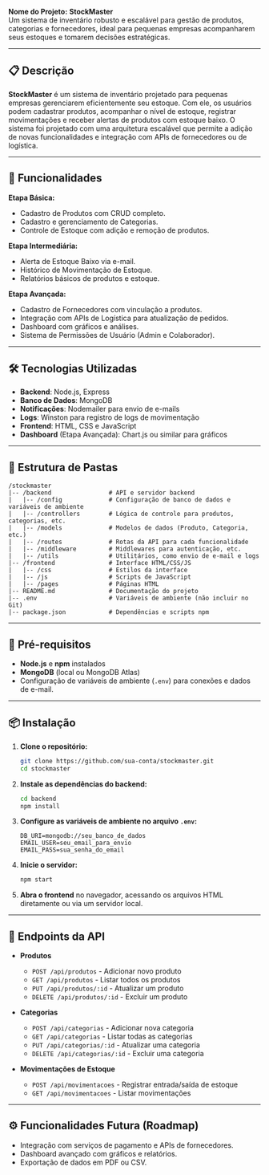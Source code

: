 **Nome do Projeto:** **StockMaster**  
Um sistema de inventário robusto e escalável para gestão de produtos, categorias e fornecedores, ideal para pequenas empresas acompanharem seus estoques e tomarem decisões estratégicas.

---

## 📋 Descrição

**StockMaster** é um sistema de inventário projetado para pequenas empresas gerenciarem eficientemente seu estoque. Com ele, os usuários podem cadastrar produtos, acompanhar o nível de estoque, registrar movimentações e receber alertas de produtos com estoque baixo. O sistema foi projetado com uma arquitetura escalável que permite a adição de novas funcionalidades e integração com APIs de fornecedores ou de logística.

---

## 🚀 Funcionalidades

**Etapa Básica:**
- Cadastro de Produtos com CRUD completo.
- Cadastro e gerenciamento de Categorias.
- Controle de Estoque com adição e remoção de produtos.
  
**Etapa Intermediária:**
- Alerta de Estoque Baixo via e-mail.
- Histórico de Movimentação de Estoque.
- Relatórios básicos de produtos e estoque.

**Etapa Avançada:**
- Cadastro de Fornecedores com vinculação a produtos.
- Integração com APIs de Logística para atualização de pedidos.
- Dashboard com gráficos e análises.
- Sistema de Permissões de Usuário (Admin e Colaborador).

---

## 🛠️ Tecnologias Utilizadas

- **Backend**: Node.js, Express
- **Banco de Dados**: MongoDB
- **Notificações**: Nodemailer para envio de e-mails
- **Logs**: Winston para registro de logs de movimentação
- **Frontend**: HTML, CSS e JavaScript
- **Dashboard** (Etapa Avançada): Chart.js ou similar para gráficos

---

## 📁 Estrutura de Pastas

```
/stockmaster
|-- /backend                # API e servidor backend
|   |-- /config             # Configuração de banco de dados e variáveis de ambiente
|   |-- /controllers        # Lógica de controle para produtos, categorias, etc.
|   |-- /models             # Modelos de dados (Produto, Categoria, etc.)
|   |-- /routes             # Rotas da API para cada funcionalidade
|   |-- /middleware         # Middlewares para autenticação, etc.
|   |-- /utils              # Utilitários, como envio de e-mail e logs
|-- /frontend               # Interface HTML/CSS/JS
|   |-- /css                # Estilos da interface
|   |-- /js                 # Scripts de JavaScript
|   |-- /pages              # Páginas HTML
|-- README.md               # Documentação do projeto
|-- .env                    # Variáveis de ambiente (não incluir no Git)
|-- package.json            # Dependências e scripts npm
```

---

## 📌 Pré-requisitos

- **Node.js** e **npm** instalados
- **MongoDB** (local ou MongoDB Atlas)
- Configuração de variáveis de ambiente (`.env`) para conexões e dados de e-mail.

---

## 📦 Instalação

1. **Clone o repositório:**
   ```bash
   git clone https://github.com/sua-conta/stockmaster.git
   cd stockmaster
   ```

2. **Instale as dependências do backend:**
   ```bash
   cd backend
   npm install
   ```

3. **Configure as variáveis de ambiente no arquivo `.env`:**
   ```plaintext
   DB_URI=mongodb://seu_banco_de_dados
   EMAIL_USER=seu_email_para_envio
   EMAIL_PASS=sua_senha_do_email
   ```

4. **Inicie o servidor:**
   ```bash
   npm start
   ```

5. **Abra o frontend** no navegador, acessando os arquivos HTML diretamente ou via um servidor local.

---

## 🎯 Endpoints da API

- **Produtos**
  - `POST /api/produtos` - Adicionar novo produto
  - `GET /api/produtos` - Listar todos os produtos
  - `PUT /api/produtos/:id` - Atualizar um produto
  - `DELETE /api/produtos/:id` - Excluir um produto

- **Categorias**
  - `POST /api/categorias` - Adicionar nova categoria
  - `GET /api/categorias` - Listar todas as categorias
  - `PUT /api/categorias/:id` - Atualizar uma categoria
  - `DELETE /api/categorias/:id` - Excluir uma categoria

- **Movimentações de Estoque**
  - `POST /api/movimentacoes` - Registrar entrada/saída de estoque
  - `GET /api/movimentacoes` - Listar movimentações

---

## ⚙️ Funcionalidades Futura (Roadmap)

- Integração com serviços de pagamento e APIs de fornecedores.
- Dashboard avançado com gráficos e relatórios.
- Exportação de dados em PDF ou CSV.
